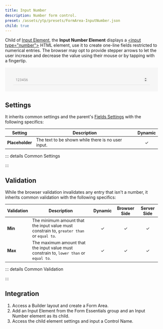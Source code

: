 ```yaml
---
title: Input Number
description: Number form control.
preset: /assets/ytp/presets/FormArea-InputNumber.json
child: true
---
```


<!--@include: ./_partials/intro-->

Child of [Input Element](./input), the **Input Number Element** displays a [\<input type="number"\>](https://developer.mozilla.org/en-US/docs/Web/HTML/Element/input/number) HTML element, use it to create one-line fields restricted to numerical entries. The browser may opt to provide stepper arrows to let the user increase and decrease the value using their mouse or by tapping with a fingertip.

![Input Number Element](./assets/input-number.webp)

## Settings

It inherits common settings and the parent's [Fields Settings](./input#fields-settings) with the following specifics:

| Setting | Description | Dynamic |
| ------- | ----------- | :-----: |
| **Placeholder** | The text to be shown while there is no user input. | &#x2713; |

::: details Common Settings
<!--@include: ./_partials/common-settings-->
:::

## Validation

While the browser validation invalidates any entry that isn't a number, it inherits common validation with the following specifics:

| Validation | Description | Dynamic | Browser Side | Server Side |
| ---------- | ----------- | :-----: | :----------: | :---------: |
| **Min** | The minimum amount that the input value must constrain to, `greater than` or `equal to`. | &#x2713; | &#x2713; | &#x2713; |
| **Max** | The maximum amount that the input value must constrain to, `lower than` or `equal to`. | &#x2713; | &#x2713; | &#x2713; |

::: details Common Validation
<!--@include: ./_partials/common-validation-->
:::

## Integration

1. Access a Builder layout and create a Form Area.
1. Add an Input Element from the Form Essentials group and an Input Number element as its child.
1. Access the child element settings and input a Control Name.
